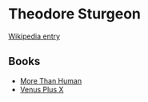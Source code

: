 # Theodore Sturgeon

[Wikipedia entry](https://en.wikipedia.org/wiki/Theodore_Sturgeon)

## Books

- [More Than Human](More_Than_Human.md)
- [Venus Plus X](Venus_Plus_X.md)
